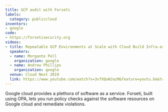 ```yaml
---
title: GCP audit with Forseti
labels:
  category: publiccloud
inventors:
- google
code:
- https://forsetisecurity.org
videos:
- title: Repeatable GCP Environments at Scale with Cloud Build Infra-as-Code Pipelines
  speakers:
  - name: Morgante Pell
    organization: google
  - name: Andrew Phillips
    organization: google
  venue: Cloud Next 2019
  link: https://www.youtube.com/watch?v=3vfXQxWJazM&feature=youtu.be&t=2054
---
```

Google cloud provides a plethora of software as a service.
Forseti, built using OPA, lets you run policy checks against the software resources on Google cloud and remediate violations.

